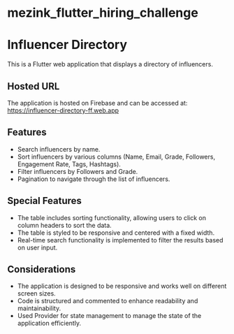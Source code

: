 # mezink_flutter_hiring_challenge
# Influencer Directory

This is a Flutter web application that displays a directory of influencers.

## Hosted URL
The application is hosted on Firebase and can be accessed at: https://influencer-directory-ff.web.app

## Features
- Search influencers by name.
- Sort influencers by various columns (Name, Email, Grade, Followers, Engagement Rate, Tags, Hashtags).
- Filter influencers by Followers and Grade.
- Pagination to navigate through the list of influencers.

## Special Features
- The table includes sorting functionality, allowing users to click on column headers to sort the data.
- The table is styled to be responsive and centered with a fixed width.
- Real-time search functionality is implemented to filter the results based on user input.

## Considerations
- The application is designed to be responsive and works well on different screen sizes.
- Code is structured and commented to enhance readability and maintainability.
- Used Provider for state management to manage the state of the application efficiently.